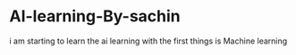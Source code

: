 # AI-learning-By-sachin
i am starting to learn the ai learning  with the first things is Machine learning
